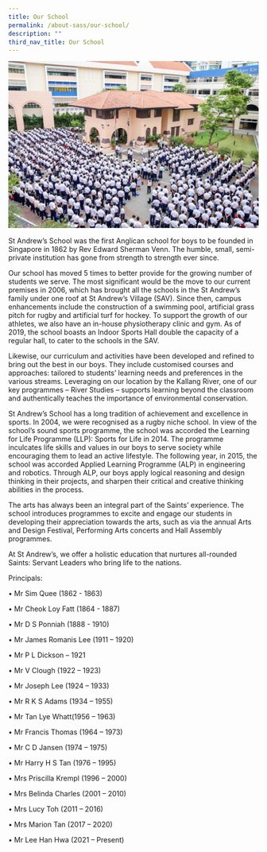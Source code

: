 ```yaml
---
title: Our School
permalink: /about-sass/our-school/
description: ""
third_nav_title: Our School
---
```




![](/images/About%20SASS%20-_%20Our%20School.jpg)

St Andrew’s School was the first Anglican school for boys to be founded in Singapore in 1862 by Rev Edward Sherman Venn. The humble, small, semi-private institution has gone from strength to strength ever since.   

Our school has moved 5 times to better provide for the growing number of students we serve. The most significant would be the move to our current premises in 2006, which has brought all the schools in the St Andrew’s family under one roof at St Andrew’s Village (SAV). Since then, campus enhancements include the construction of a swimming pool, artificial grass pitch for rugby and artificial turf for hockey. To support the growth of our athletes, we also have an in-house physiotherapy clinic and gym. As of 2019, the school boasts an Indoor Sports Hall double the capacity of a regular hall, to cater to the schools in the SAV.   

Likewise, our curriculum and activities have been developed and refined to bring out the best in our boys. They include customised courses and approaches: tailored to students’ learning needs and preferences in the various streams. Leveraging on our location by the Kallang River, one of our key programmes – River Studies – supports learning beyond the classroom and authentically teaches the importance of environmental conservation.   

St Andrew’s School has a long tradition of achievement and excellence in sports. In 2004, we were recognised as a rugby niche school. In view of the school’s sound sports programme, the school was accorded the Learning for Life Programme (LLP): Sports for Life in 2014. The programme inculcates life skills and values in our boys to serve society while encouraging them to lead an active lifestyle. The following year, in 2015, the school was accorded Applied Learning Programme (ALP) in engineering and robotics. Through ALP, our boys apply logical reasoning and design thinking in their projects, and sharpen their critical and creative thinking abilities in the process.   

The arts has always been an integral part of the Saints’ experience. The school introduces programmes to excite and engage our students in developing their appreciation towards the arts, such as via the annual Arts and Design Festival, Performing Arts concerts and Hall Assembly programmes.   

At St Andrew’s, we offer a holistic education that nurtures all-rounded Saints: Servant Leaders who bring life to the nations.  

Principals:  

• Mr Sim Quee (1862 - 1863)

• Mr Cheok Loy Fatt (1864 - 1887)

• Mr D S Ponniah (1888 - 1910)

• Mr James Romanis Lee (1911 – 1920)

• Mr P L Dickson – 1921

• Mr V Clough (1922 – 1923)

• Mr Joseph Lee (1924 – 1933)

• Mr R K S Adams (1934 – 1955)

• Mr Tan Lye Whatt(1956 – 1963)

• Mr Francis Thomas (1964 – 1973)

• Mr C D Jansen (1974 – 1975)

• Mr Harry H S Tan (1976 – 1995)

• Mrs Priscilla Krempl (1996 – 2000)

• Mrs Belinda Charles (2001 – 2010)

• Mrs Lucy Toh (2011 – 2016)

• Mrs Marion Tan (2017 – 2020)

• Mr Lee Han Hwa (2021 – Present)